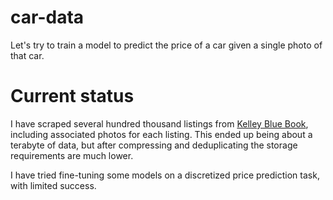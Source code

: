 # car-data

Let's try to train a model to predict the price of a car given a single photo of that car.

# Current status

I have scraped several hundred thousand listings from [Kelley Blue Book](https://www.kbb.com/), including associated photos for each listing. This ended up being about a terabyte of data, but after compressing and deduplicating the storage requirements are much lower.

I have tried fine-tuning some models on a discretized price prediction task, with limited success.
